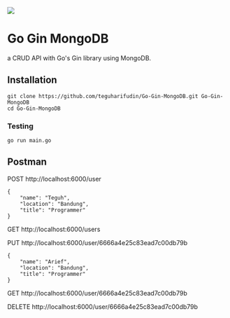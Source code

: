 ![](https://www.teguharief.com/img/teguh-arief.png)

# Go Gin MongoDB

a CRUD API with Go's Gin library using MongoDB.

## Installation

```
git clone https://github.com/teguharifudin/Go-Gin-MongoDB.git Go-Gin-MongoDB
cd Go-Gin-MongoDB
```

### Testing

```
go run main.go 
```

## Postman

POST http://localhost:6000/user
```
{
    "name": "Teguh",
    "location": "Bandung",
    "title": "Programmer"
}
```

GET http://localhost:6000/users

PUT http://localhost:6000/user/6666a4e25c83ead7c00db79b
```
{
    "name": "Arief",
    "location": "Bandung",
    "title": "Programmer"
}
```

GET http://localhost:6000/user/6666a4e25c83ead7c00db79b

DELETE http://localhost:6000/user/6666a4e25c83ead7c00db79b
